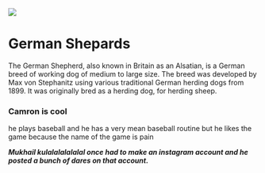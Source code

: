 <!DOCTYPE html>
<html>
</head>
 <img src="[[[[https://lh3.googleusercontent.com/a/ACg8ocKqPp3eQxvdvnMGNSAx-TeYk0ZJMmFhZz8l8Xx0ekSZDypii3e5=s288-c-no](https://encrypted-tbn0.gstatic.com/images?q=tbn:ANd9GcTn4ir7qxd2_RlqMp6l12zjeLI_EE3sO1ulMZYDrHrlN-x2SbHu)](https://www.google.com/url?sa=i&url=https%3A%2F%2Fwww.petcovergroup.com%2Fau%2Fgerman-shepherds-a-breed-prespective%2F&psig=AOvVaw2YH8kAgpFdGX0e8sLxZbT3&ust=1727376097218000&source=images&cd=vfe&opi=89978449&ved=0CBAQjRxqFwoTCKCOmeLf3ogDFQAAAAAdAAAAABAE)](https://miro.medium.com/v2/resize:fit:750/1*6SK8F69SInTvpQtc3vOROg.jpeg)](https://miro.medium.com/v2/resize:fit:720/format:webp/1*6SK8F69SInTvpQtc3vOROg.jpeg)"> 

<h1> German Shepards </h1>
<p>  The German Shepherd, also known in Britain as an Alsatian, is a German breed of working dog of medium to large size. The breed was developed by Max von Stephanitz using various traditional German herding dogs from 1899. It was originally bred as a herding dog, for herding sheep.  <p>
<h3>  Camron is cool </h3>
<p> he plays baseball and he has a very mean baseball routine but he likes the game because the name of the game is pain <p>
<p><b><i> Mukhail kulalalalalalal once had to make an instagram account and he posted a bunch of dares on that account. <p><b><i>
</style>
</body>
</html>
